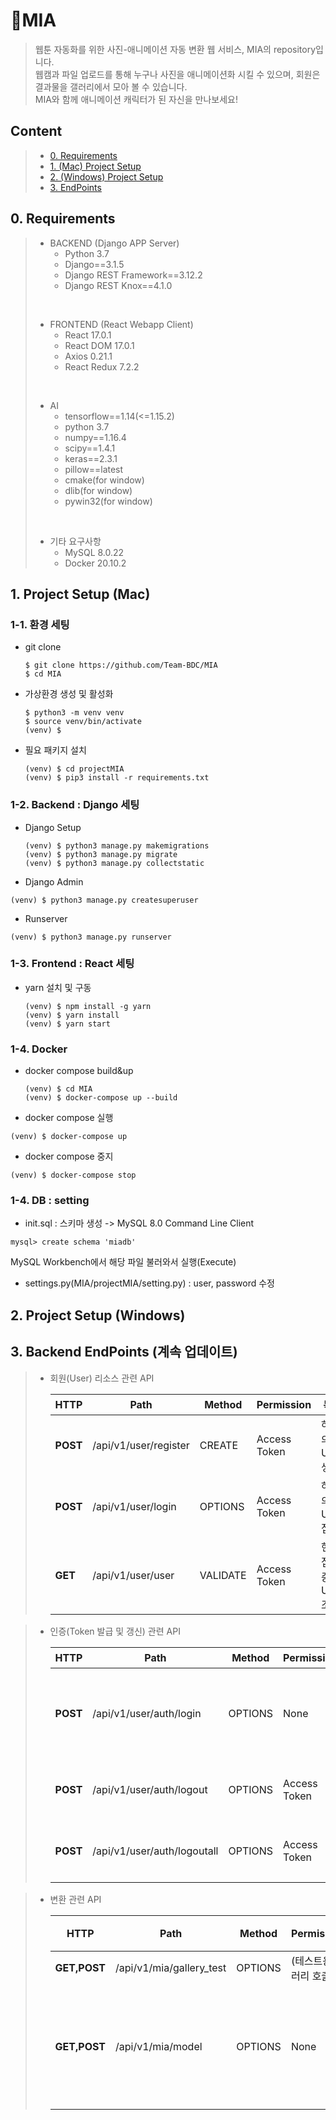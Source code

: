 # :seedling:MIA
> 웹툰 자동화를 위한 사진-애니메이션 자동 변환 웹 서비스, MIA의 repository입니다. <br />
> 웹캠과 파일 업로드를 통해 누구나 사진을 애니메이션화 시킬 수 있으며, 회원은 결과물을 갤러리에서 모아 볼 수 있습니다. <br />
> MIA와 함께 애니메이션 캐릭터가 된 자신을 만나보세요!

## Content 
> - [0. Requirements](#0.-Requirements) 
> - [1. (Mac) Project Setup](#1.-Project-Setup-(Mac))
> - [2. (Windows) Project Setup](#2.-Project-Setup-(Windows))
> - [3. EndPoints](#3.-Backend-EndPoints)

## 0. Requirements

> - BACKEND (Django APP Server)
>   - Python 3.7
>   - Django==3.1.5
>   - Django REST Framework==3.12.2
>   - Django REST Knox==4.1.0
>  <br/>
> 
> - FRONTEND (React Webapp Client)
>   - React 17.0.1
>   - React DOM 17.0.1
>   - Axios 0.21.1
>   - React Redux 7.2.2
>  <br/>
>
> - AI
>   - tensorflow==1.14(<=1.15.2)
>   - python 3.7
>   - numpy==1.16.4
>   - scipy==1.4.1
>   - keras==2.3.1
>   - pillow==latest
>   - cmake(for window)
>   - dlib(for window)
>   - pywin32(for window)
> <br/>
>
> - 기타 요구사항
>   - MySQL 8.0.22
>   - Docker 20.10.2

## 1. Project Setup (Mac)
### 1-1. 환경 세팅

- git clone 

  ```
  $ git clone https://github.com/Team-BDC/MIA
  $ cd MIA
  ```
  
- 가상환경 생성 및 활성화 

  ```
  $ python3 -m venv venv
  $ source venv/bin/activate
  (venv) $
  ```
- 필요 패키지 설치

  ```
  (venv) $ cd projectMIA
  (venv) $ pip3 install -r requirements.txt
  ```
 
### 1-2. Backend : Django 세팅
- Django Setup

  ```
  (venv) $ python3 manage.py makemigrations
  (venv) $ python3 manage.py migrate
  (venv) $ python3 manage.py collectstatic
  ```
  
 - Django Admin

  ```
  (venv) $ python3 manage.py createsuperuser
  ```
  
 - Runserver

  ```
  (venv) $ python3 manage.py runserver
  ```
  
### 1-3. Frontend : React 세팅
- yarn 설치 및 구동

  ```
  (venv) $ npm install -g yarn
  (venv) $ yarn install
  (venv) $ yarn start
  ```
  
### 1-4. Docker
- docker compose build&up

  ```
  (venv) $ cd MIA
  (venv) $ docker-compose up --build
  ```
 - docker compose 실행

  ```
  (venv) $ docker-compose up 
  ```
  
 - docker compose 중지

  ```
  (venv) $ docker-compose stop 
  ```
  
  ### 1-4. DB : setting

 - init.sql : 스키마 생성 ->
   MySQL 8.0 Command Line Client 
  ```
  mysql> create schema 'miadb'
  ```
   MySQL Workbench에서 해당 파일 불러와서 실행(Execute)


 - settings.py(MIA/projectMIA/setting.py) : 
   user, password 수정
  
  
## 2. Project Setup (Windows)

## 3. Backend EndPoints (계속 업데이트)
> - 회원(User) 리소스 관련 API
> 
>   |  HTTP |  Path |  Method |  Permission |  목적 |
>   | --- | --- | --- | --- | --- |
>   |**POST** |/api/v1/user/register| CREATE | Access Token |하나의 User 생성|
>   |**POST** |/api/v1/user/login| OPTIONS | Access Token |하나의 User 접속|
>   |**GET** |/api/v1/user/user| VALIDATE | Access Token |현재 접속 중인 User 조회|

> - 인증(Token 발급 및 갱신) 관련 API
> 
>   |  HTTP |  Path |  Method |  Permission |  목적 |
>   | --- | --- | --- | --- | --- |
>   |**POST** |/api/v1/user/auth/login| OPTIONS | None |ID 토큰을 받아 KNOX를 반환|
>   |**POST** |/api/v1/user/auth/logout| OPTIONS | Access Token |하나의 User 로그아웃|
>   |**POST** |/api/v1/user/auth/logoutall| OPTIONS | Access Token |전체 User 로그아웃 |

> - 변환 관련 API
> 
>   |  HTTP |  Path |  Method |  Permission |  목적 |
>   | --- | --- | --- | --- | --- |
>   |**GET,POST** |/api/v1/mia/gallery_test| OPTIONS | (테스트용)갤러리 호출|
>   |**GET,POST** |/api/v1/mia/model| OPTIONS | None |사진 변환 모델 호출|
